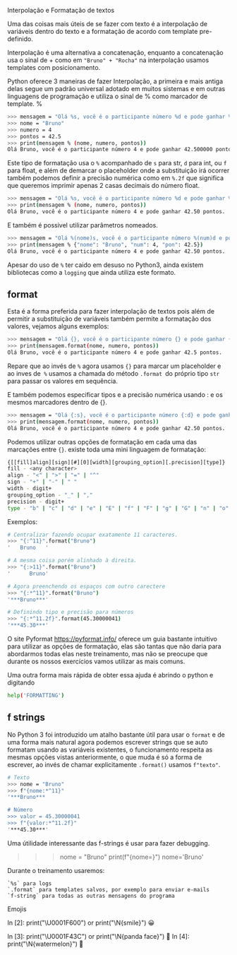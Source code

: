 
Interpolação e Formatação de textos

Uma das coisas mais úteis de se fazer com texto é a interpolação de variáveis dentro do texto e a formatação de acordo com template pre-definido.

Interpolação é uma alternativa a concatenação, enquanto a concatenação usa o sinal de + como em `"Bruno" + "Rocha"` na interpolação usamos templates com posicionamento.

Python oferece 3 maneiras de fazer Interpolação, a primeira e mais antiga delas segue um padrão universal adotado em muitos sistemas e em outras linguagens de programação e utiliza o sinal de % como marcador de template.
%
```bash
>>> mensagem = "Olá %s, você é o participante número %d e pode ganhar %f pontos."
>>> nome = "Bruno"
>>> numero = 4
>>> pontos = 42.5
>>> print(mensagem % (nome, numero, pontos))
Olá Bruno, você é o participante número 4 e pode ganhar 42.500000 pontos.
```
Este tipo de formatação usa o `%` acompanhado de `s` para str, `d` para int, ou `f` para float, e além de demarcar o placeholder onde a substituição irá ocorrer também podemos definir a precisão numérica como em `%.2f` que significa que queremos imprimir apenas 2 casas decimais do número float.
```bash
>>> mensagem = "Olá %s, você é o participante número %d e pode ganhar %.2f pontos."
>>> print(mensagem % (nome, numero, pontos))
Olá Bruno, você é o participante número 4 e pode ganhar 42.50 pontos.
```
E também é possivel utilizar parâmetros nomeados.
```bash
>>> mensagem = "Olá %(nome)s, você é o participante número %(num)d e pode ganhar %(pon).2f pontos."
>>> print(mensagem % {"nome": "Bruno", "num": 4, "pon": 42.5})
Olá Bruno, você é o participante número 4 e pode ganhar 42.50 pontos.
```
Apesar do uso de `%` ter caido em desuso no Python3, ainda existem bibliotecas como a `logging` que ainda utiliza este formato.

## format

Esta é a forma preferida para fazer interpolação de textos pois além de permitir a substituição de variáveis também permite a formatação dos valores, vejamos alguns exemplos:
```bash
>>> mensagem = "Olá {}, você é o participante número {} e pode ganhar {} pontos."
>>> print(mensagem.format(nome, numero, pontos))
Olá Bruno, você é o participante número 4 e pode ganhar 42.5 pontos.
```
Repare que ao invés de `%` agora usamos `{}` para marcar um placeholder e ao inves de` %` usamos a chamada do método `.format `do próprio tipo `str` para passar os valores em sequência.

E também podemos especificar tipos e a precisão numérica usando : e os mesmos marcadores dentro de {}.
```bash
>>> mensagem = "Olá {:s}, você é o participante número {:d} e pode ganhar {:.2f} pontos."
>>> print(mensagem.format(nome, numero, pontos))
Olá Bruno, você é o participante número 4 e pode ganhar 42.50 pontos.
```
Podemos utilizar outras opções de formatação em cada uma das marcações entre `{}`. existe toda uma mini linguagem de formatação:
```bash
{[[fill]align][sign][#][0][width][grouping_option][.precision][type]}
fill - <any charac­ter>
align - "­<" | "­>" | "­=" | "­^"
sign - "­+" | "­-" | " "
width - digit+
grouping_option - "­_" | "­,"
precision - digit+
type - "b" | "c" | "d" | "e" | "E" | "f" | "F" | "g" | "G" | "n" | "o" | "s" | "x" | "X" | "%"
```
Exemplos:
```bash
# Centralizar fazendo ocupar exatamente 11 caracteres.
>>> "{:^11}".format("Bruno")
'   Bruno   '

# A mesma coisa porém alinhado à direita.
>>> "{:>11}".format("Bruno")
'      Bruno'

# Agora preenchendo os espaços com outro carectere
>>> "{:*^11}".format("Bruno")
'***Bruno***'

# Definindo tipo e precisão para números
>>> "{:*^11.2f}".format(45.30000041)
'***45.30***'
```
O site Pyformat https://pyformat.info/ oferece um guia bastante intuitivo para utilizar as opções de formatação, elas são tantas que não daria para abordarmos todas elas neste treinamento, mas não se preocupe que durante os nossos exercícios vamos utilizar as mais comuns.

Uma outra forma mais rápida de obter essa ajuda é abrindo o python e digitando
```bash
help('FORMATTING')
```
## f strings

No Python 3 foi introduzido um atalho bastante útil para usar o `format` e de uma forma mais natural agora podemos escrever strings que se auto formatam usando as variáveis existentes, o funcionamento respeita as mesmas opções vistas anteriormente, o que muda é só a forma de escrever, ao invés de chamar explicitamente `.format()` usamos `f"texto"`.
```bash
# Texto
>>> nome = "Bruno"
>>> f"{nome:*^11}"
'***Bruno***

# Número
>>> valor = 45.30000041
>>> f"{valor:*^11.2f}"
'***45.30***'
```
Uma útilidade interessante das f-strings é usar para fazer debugging.

>>> nome = "Bruno"
>>> print(f"{nome=}")
nome='Bruno'

Durante o treinamento usaremos:

    `%s` para logs
    `.format` para templates salvos, por exemplo para enviar e-mails
    `f-string` para todas as outras mensagens do programa

Emojis

In [2]: print("\U0001F600") or print("\N{smile}")
😀

In [3]: print("\U0001F43C") or print("\N{panda face}")
🐼
In [4]: print("\N{watermelon}")
🍉
